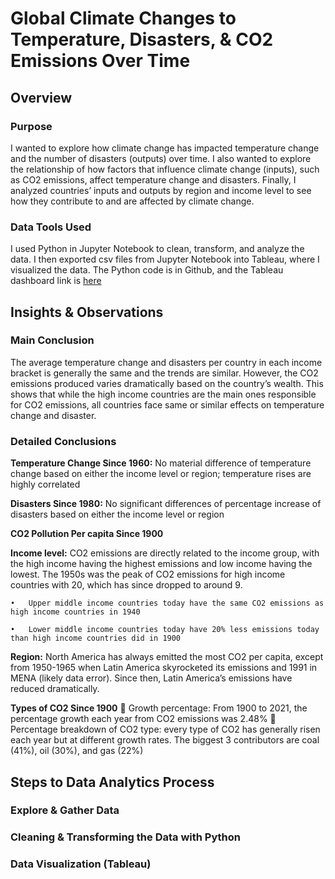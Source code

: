 # Global Climate Changes to Temperature, Disasters, & CO2 Emissions Over Time

## Overview
### Purpose
I wanted to explore how climate change has impacted temperature change and the number of disasters (outputs) over time. I also wanted to explore the relationship of how factors that influence climate change (inputs), such as CO2 emissions, affect temperature change and disasters. Finally, I analyzed countries’ inputs and outputs by region and income level to see how they contribute to and are affected by climate change.

### Data Tools Used
I used Python in Jupyter Notebook to clean, transform, and analyze the data. I then exported csv files from Jupyter Notebook into Tableau, where I visualized the data. The Python code is in Github, and the Tableau dashboard link is [here]([url](https://public.tableau.com/app/profile/ross.urbina/viz/GlobalClimateVisualizationProject/Dashboard1))


## Insights & Observations
### Main Conclusion
The average temperature change and disasters per country in each income bracket is generally the same and the trends are similar. However, the CO2 emissions produced varies dramatically based on the country’s wealth. This shows that while the high income countries are the main ones responsible for CO2 emissions, all countries face same or similar effects on temperature change and disaster.

### Detailed Conclusions

**Temperature Change Since 1960:** No material difference of temperature change based on either the income level or region; temperature rises are highly correlated

**Disasters Since 1980:** No significant differences of percentage increase of disasters based on either the income level or region

**CO2 Pollution Per capita Since 1900**

  **Income level:** CO2 emissions are directly related to the income group, with the high income having the highest emissions and low income having the lowest. The 1950s was the peak of CO2 emissions for high income countries with 20, which has since dropped to around 9. 
  
    •	Upper middle income countries today have the same CO2 emissions as high income countries in 1940
  
    •	Lower middle income countries today have 20% less emissions today than high income countries did in 1900
  
  **Region:** North America has always emitted the most CO2 per capita, except from 1950-1965 when Latin America skyrocketed its emissions and 1991 in MENA (likely data error). Since then, Latin America’s emissions have reduced dramatically. 

**Types of CO2 Since 1900**
	Growth percentage: From 1900 to 2021, the percentage growth each year from CO2 emissions was 2.48%
	Percentage breakdown of CO2 type: every type of CO2 has generally risen each year but at different growth rates. The biggest 3 contributors are coal (41%), oil (30%), and gas (22%)

## Steps to Data Analytics Process

### Explore & Gather Data

### Cleaning & Transforming the Data with Python

### Data Visualization (Tableau)

